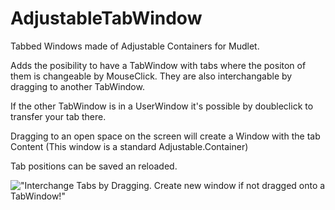 # AdjustableTabWindow
Tabbed Windows made of Adjustable Containers for Mudlet.

Adds the posibility to have a TabWindow with tabs where the positon of them is changeable by MouseClick.
They are also interchangable by dragging to another TabWindow.

If the other TabWindow is in a UserWindow it's possible by doubleclick to transfer your tab there.

Dragging to an open space on the screen will create a Window with the tab Content (This window is a standard Adjustable.Container)

Tab positions can be saved an reloaded.

!["Interchange Tabs by Dragging. Create new window if not dragged onto a TabWindow!"](https://user-images.githubusercontent.com/60551052/81823300-7c08a200-9534-11ea-9a47-990a9b668259.gif)



